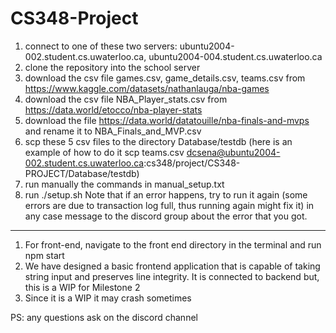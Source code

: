 # CS348-Project
1) connect to one of these two servers: ubuntu2004-002.student.cs.uwaterloo.ca, ubuntu2004-004.student.cs.uwaterloo.ca
2) clone the repository into the school server
3) download the csv file games.csv, game_details.csv, teams.csv from https://www.kaggle.com/datasets/nathanlauga/nba-games
4) download the csv file NBA_Player_stats.csv from https://data.world/etocco/nba-player-stats
5) download the file https://data.world/datatouille/nba-finals-and-mvps and rename it to NBA_Finals_and_MVP.csv
6) scp these 5 csv files to the directory Database/testdb (here is an example of how to do it 
    scp teams.csv dcsena@ubuntu2004-002.student.cs.uwaterloo.ca:cs348/project/CS348-PROJECT/Database/testdb)
7) run manually the commands in manual_setup.txt
8) run ./setup.sh
    Note that if an error happens, try to run it again (some errors are due to transaction log full, thus running again might fix it) in any case message to the discord group about the error that you got.
----------------------------------------------------------------------------------------
1) For front-end, navigate to the front end directory in the terminal and run npm start
2) We have designed a basic frontend application that is capable of taking string input and preserves line integrity. 
    It is connected to backend but, this is a WIP for Milestone 2
3) Since it is a WIP it may crash sometimes

PS: any questions ask on the discord channel
